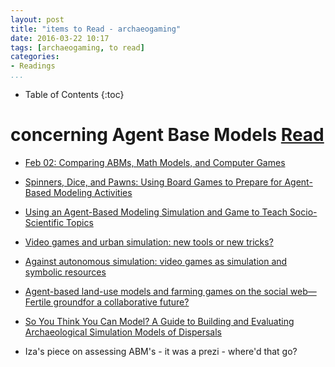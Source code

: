 ```yaml
---
layout: post
title: "items to Read - archaeogaming"
date: 2016-03-22 10:17
tags: [archaeogaming, to read]
categories:
- Readings
...
```


* Table of Contents
{:toc}

# concerning Agent Base Models [Read](#todo:)

+ [Feb 02: Comparing ABMs, Math Models, and Computer Games](http://complexityblog.com/blog/index.php?itemid=57)

+ [Spinners, Dice, and Pawns: Using Board Games to Prepare for Agent-Based Modeling Activities](http://ccl.northwestern.edu/2012/AERA2012.pdf)

+ [Using an Agent-Based Modeling Simulation and Game to Teach Socio-Scientific Topics](http://www.mifav.uniroma2.it/inevent/events/idea2010/doc/19_6.pdf)

+ [Video games and urban simulation: new tools or new tricks?](http://cybergeo.revues.org/25561?lang=en)

+ [Against autonomous simulation: video games as simulation and symbolic resources](http://gamephilosophy2014.org/wp-content/uploads/2014/11/Gregersen-2014.-Against-Autonomous-Simulation.-PCG20141.pdf)

+ [Agent-based land-use models and farming games on the social web—Fertile groundfor a collaborative future?](https://www.researchgate.net/publication/257661322_Agent-based_land-use_models_and_farming_games_on_the_social_web-Fertile_ground_for_a_collaborative_future)

+ [So You Think You Can Model? A Guide to Building and Evaluating Archaeological Simulation Models of Dispersals](http://digitalcommons.wayne.edu/cgi/viewcontent.cgi?article=1077&context=humbiol_preprints)

+ Iza's piece on assessing ABM's - it was a prezi - where'd that go?
